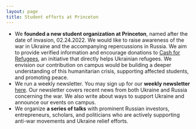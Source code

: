 ```yaml
---
layout: page
title: Student efforts at Princeton
---
```




- We **founded a new student organization at Princeton**, named after the date of invasion, 02.24.2022. We would like to raise awareness of the war in Ukraine and the accompanying repercussions in Russia. We aim to provide verified information and encourage donations to [Cash for Refugees](https://www.cashforrefugees.org), an initiative that directly helps Ukrainian refugees. We envision our contribution on campus would be building a deeper understanding of this humanitarian crisis, supporting affected students, and promoting peace.
- We run a weekly newsletter. You may sign up for our **weekly newsletter** [here](https://forms.gle/kY3LTwPGRWYfmVjC6). Our newsletter covers recent news from both Ukraine and Russia concerning the war. We also write about ways to support Ukraine and announce our events on campus.
- We organize **a series of talks** with prominent Russian investors, entrepreneurs, scholars, and politicians who are actively supporting anti-war movements and Ukraine relief efforts.
